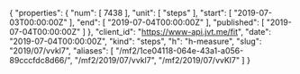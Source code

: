 {
  "properties": {
    "num": [
      7438
    ],
    "unit": [
      "steps"
    ],
    "start": [
      "2019-07-03T00:00:00Z"
    ],
    "end": [
      "2019-07-04T00:00:00Z"
    ],
    "published": [
      "2019-07-04T00:00:00Z"
    ]
  },
  "client_id": "https://www-api.jvt.me/fit",
  "date": "2019-07-04T00:00:00Z",
  "kind": "steps",
  "h": "h-measure",
  "slug": "2019/07/vvkl7",
  "aliases": [
    "/mf2/1ce04118-064e-43a1-a056-89cccfdc8d66/",
    "/mf2/2019/07/vvkl7",
    "/mf2/2019/07/vvKl7"
  ]
}
